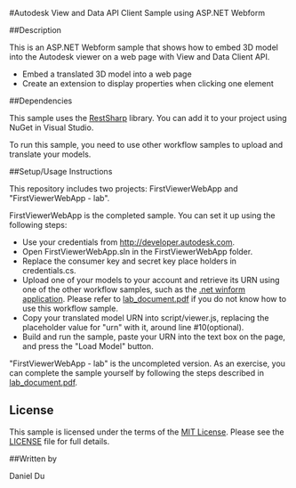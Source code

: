 #Autodesk View and Data API Client Sample using ASP.NET Webform 


##Description

This is an ASP.NET Webform sample that shows how to embed 3D model into the Autodesk viewer on a web page with View and Data Client API. 

* Embed a translated 3D model into a web page
* Create an extension to display properties when clicking one element

##Dependencies

This sample uses the [RestSharp](http://restsharp.org/) library. You can add it to your project using NuGet in Visual Studio.

To run this sample, you need to use other workflow samples to upload and translate your models. 

##Setup/Usage Instructions

This repository includes two projects: FirstViewerWebApp and "FirstViewerWebApp - lab".

FirstViewerWebApp is the completed sample. You can set it up using the following steps: 

* Use your credentials from http://developer.autodesk.com.
* Open FirstViewerWebApp.sln in the FirstViewerWebApp folder.
* Replace the consumer key and secret key place holders in credentials.cs.
* Upload one of your models to your account and retrieve its URN using one of the other workflow samples, such as the [.net winform application](https://github.com/Developer-Autodesk/workflow-dotnet-winform-view.and.data.api/). Please refer to [lab_document.pdf](lab_document.pdf) if you do not know how to use this workflow sample. 
* Copy your translated model URN into script/viewer.js, replacing the placeholder value for "urn" with it, around line #10(optional).
* Build and run the sample, paste your URN into the text box on the page, and press the "Load Model" button. 

"FirstViewerWebApp - lab" is the uncompleted version. As an exercise, you can complete the sample yourself by following the steps described in [lab_document.pdf](lab_document.pdf).


## License

This sample is licensed under the terms of the [MIT License](http://opensource.org/licenses/MIT). Please see the [LICENSE](LICENSE) file for full details.

##Written by 

Daniel Du





    
